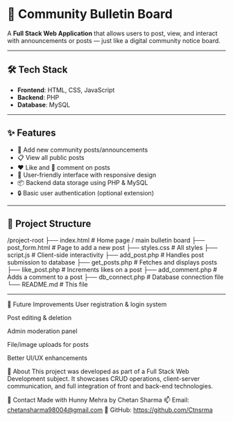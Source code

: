# 📌 Community Bulletin Board

A **Full Stack Web Application** that allows users to post, view, and interact with announcements or posts — just like a digital community notice board.

---

## 🛠️ Tech Stack

- **Frontend**: HTML, CSS, JavaScript  
- **Backend**: PHP  
- **Database**: MySQL  

---

## ✨ Features

- 📝 Add new community posts/announcements  
- 📋 View all public posts  
- ❤️ Like and 💬 comment on posts  
- 🧑 User-friendly interface with responsive design  
- 📦 Backend data storage using PHP & MySQL  
- 🔒 Basic user authentication (optional extension)

---

## 📂 Project Structure
/project-root ├── index.html # Home page / main bulletin board ├── post_form.html # Page to add a new post ├── styles.css # All styles ├── script.js # Client-side interactivity ├── add_post.php # Handles post submission to database ├── get_posts.php # Fetches and displays posts ├── like_post.php # Increments likes on a post ├── add_comment.php # Adds a comment to a post ├── db_connect.php # Database connection file └── README.md # This file

--- 

🔐 Future Improvements
User registration & login system

Post editing & deletion

Admin moderation panel

File/image uploads for posts

Better UI/UX enhancements

📌 About
This project was developed as part of a Full Stack Web Development subject. It showcases CRUD operations, client-server communication, and full integration of front and back-end technologies.

📧 Contact
Made with Hunny Mehra by Chetan Sharma
📫 Email: chetansharma98004@gmail.com
🔗 GitHub: https://github.com/Ctnsrma
